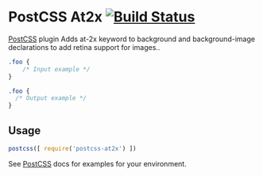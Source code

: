 # PostCSS At2x [![Build Status](https://travis-ci.org/simonsmith/postcss-at2x.svg)](https://travis-ci.org/simonsmith/postcss-at2x)

[PostCSS] plugin Adds at-2x keyword to background and background-image declarations to add retina support for images..

[PostCSS]: https://github.com/postcss/postcss

```css
.foo {
    /* Input example */
}
```

```css
.foo {
  /* Output example */
}
```

## Usage

```js
postcss([ require('postcss-at2x') ])
```

See [PostCSS] docs for examples for your environment.
